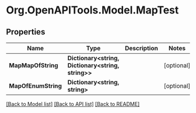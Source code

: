 # Org.OpenAPITools.Model.MapTest
## Properties

Name | Type | Description | Notes
------------ | ------------- | ------------- | -------------
**MapMapOfString** | **Dictionary&lt;string, Dictionary&lt;string, string&gt;&gt;** |  | [optional] 
**MapOfEnumString** | **Dictionary&lt;string, string&gt;** |  | [optional] 

[[Back to Model list]](../README.md#documentation-for-models) [[Back to API list]](../README.md#documentation-for-api-endpoints) [[Back to README]](../README.md)

